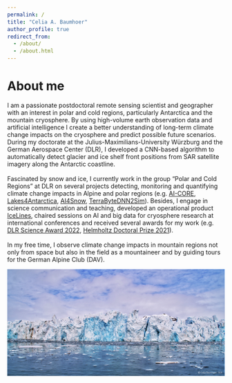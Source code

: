 ```yaml
---
permalink: /
title: "Celia A. Baumhoer"
author_profile: true
redirect_from: 
  - /about/
  - /about.html
---
```


About me
======
I am a passionate postdoctoral remote sensing scientist and geographer with an interest in polar and cold regions, particularly Antarctica and the mountain cryosphere. By using high-volume earth observation data and artificial intelligence I create a better understanding of long-term climate change impacts on the cryosphere and predict possible future scenarios. During my doctorate at the Julius-Maximilians-University Würzburg and the German Aerospace Center (DLR), I developed a CNN-based algorithm to automatically detect glacier and ice shelf front positions from SAR satellite imagery along the Antarctic coastline.\
\
Fascinated by snow and ice, I currently work in the group “Polar and Cold Regions” at DLR on several projects detecting, monitoring and quantifying climate change impacts in Alpine and polar regions (e.g. [AI-CORE](https://ai-core.eoc.dlr.de/), [Lakes4Antarctica](https://lakes4antarctica.eoc.dlr.de/), [AI4Snow](https://ai4snow.eoc.dlr.de/), [TerraByteDNN2Sim]( https://dnn2sim.de/)). Besides, I engage in science communication and teaching, developed an operational product [IceLines](https://geoservice.dlr.de/web/maps/eoc:icelines), chaired sessions on AI and big data for cryosphere research at international conferences and received several awards for my work (e.g. [DLR Science Award 2022](https://event.dlr.de/awards/dlr-wissenschaftspreis/#1716197403114-89872fca-4886), [Helmholtz Doctoral Prize 2021]( https://www.helmholtz.de/newsroom/artikel/promotionspreis-fuer-sechs-nachwuchstalente/)). \
\
In my free time, I observe climate change impacts in mountain regions not only from space but also in the field as a mountaineer and by guiding tours for the German Alpine Club (DAV).


![Glacier](/images/Tunabreen-small.png)